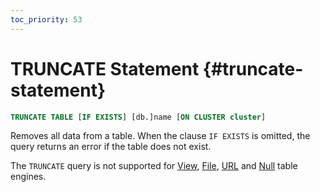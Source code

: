 ```yaml
---
toc_priority: 53
---
```


# TRUNCATE Statement {#truncate-statement}

``` sql
TRUNCATE TABLE [IF EXISTS] [db.]name [ON CLUSTER cluster]
```

Removes all data from a table. When the clause `IF EXISTS` is omitted, the query returns an error if the table does not exist.

The `TRUNCATE` query is not supported for [View](../../engines/table-engines/special/view.md), [File](../../engines/table-engines/special/file.md), [URL](../../engines/table-engines/special/url.md) and [Null](../../engines/table-engines/special/null.md) table engines.
